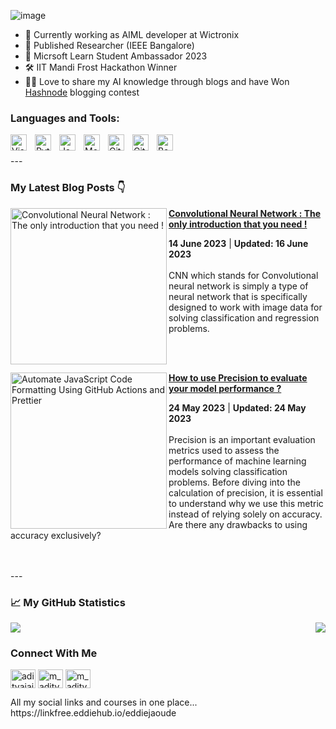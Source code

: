 ![image](https://github.com/yuvraaj2002/yuvraaj2002/assets/123289647/25d8d00e-a903-441a-a286-13f50353d142)



- 🌟 Currently working as AIML developer at Wictronix
- 📜 Published Researcher (IEEE Bangalore)
- 📸 Micrsoft Learn Student Ambassador 2023
- 🛠️ IIT Mandi Frost Hackathon Winner
- ✍🏻 Love to share my AI knowledge through blogs and have Won <a href="http://eddiejaoude.io/newsletters">Hashnode</a> blogging contest

### Languages and Tools:
<img align="left" alt="Visual Studio Code" width="26px" src="https://cdn.jsdelivr.net/gh/devicons/devicon/icons/vscode/vscode-original.svg" style="padding-right:10px;" />
<img align="left" alt="Python" width="26px" src="https://cdn.jsdelivr.net/gh/devicons/devicon/icons/python/python-original.svg" style="padding-right:10px;" />
<img align="left" alt="JavaScript" width="26px" src="https://cdn.jsdelivr.net/gh/devicons/devicon/icons/javascript/javascript-original.svg" style="padding-right:10px;" />
<img align="left" alt="MongoDB" width="26px" src="https://cdn.jsdelivr.net/gh/devicons/devicon/icons/mongodb/mongodb-original.svg" style="padding-right:10px;" />
<img align="left" alt="Git" width="26px" src="https://cdn.jsdelivr.net/gh/devicons/devicon/icons/git/git-original.svg" style="padding-right:10px;" />
<img align="left" alt="GitHub" width="26px" src="https://user-images.githubusercontent.com/3369400/139447912-e0f43f33-6d9f-45f8-be46-2df5bbc91289.png" style="padding-right:10px;" />
<img align="left" alt="Bash" width="26px" src="https://cdn.jsdelivr.net/gh/devicons/devicon/icons/bash/bash-original.svg" />
<br />
<br />
---

### My Latest Blog Posts 👇
<!-- HASHNODE_BLOG:START -->
<p align="left">
<a href="https://medium.com/@Yurvaj/if-you-are-looking-for-some-resource-that-could-help-you-to-understand-the-way-cnn-works-in-a-9260aa845ccb" title="Convolutional Neural Network : The only introduction that you need !"><img src="https://miro.medium.com/v2/resize:fit:786/0*k1sJdYFVP3Vuv-oA" alt="Convolutional Neural Network : The only introduction that you need !" width="250px" align="left" /></a>
<a href="https://blog.pradumnasaraf.dev/6-must-know-docker-commands" title="Convolutional Neural Network : The only introduction that you need !"><strong>Convolutional Neural Network : The only introduction that you need !</strong></a>
<div><strong>14 June 2023</strong> | <strong>Updated: 16 June 2023</strong></div>
<br/> CNN which stands for Convolutional neural network is simply a type of neural network that is specifically designed to work with image data for solving classification and regression problems. </p> <br/> <br/>

<p align="left">
<a href="https://yuvraj01.hashnode.dev/how-to-use-precision-to-evaluate-your-model-performance" title="How to use Precision to evaluate your model performance ?"><img src="https://github.com/yuvraaj2002/yuvraaj2002/assets/123289647/2d77b23b-b684-45cd-80e8-9465693111c2" alt="Automate JavaScript Code Formatting Using GitHub Actions and Prettier" width="250px" align="left" /></a>
<a href="https://yuvraj01.hashnode.dev/how-to-use-precision-to-evaluate-your-model-performance" title="How to use Precision to evaluate your model performance ?"><strong>How to use Precision to evaluate your model performance ?</strong></a>
<div><strong>24 May 2023</strong> | <strong>Updated: 24 May 2023</strong></div>
<br/> Precision is an important evaluation metrics used to assess the performance of machine learning models solving classification problems. Before diving into the calculation of precision, it is essential to understand why we use this metric instead of relying solely on accuracy. Are there any drawbacks to using accuracy exclusively?</p> <br/> <br/>
<!-- HASHNODE_BLOG:END -->
---

### 📈 My GitHub Statistics
<div style="display: flex; justify-content: space-between;">
  <img src="https://streak-stats.demolab.com/?user=yuvraaj2002" />
  <img src="https://github-readme-stats.vercel.app/api?username=yuvraaj2002&show_icons=true&hide_border=false&title_color=ff652f&icon_color=FFE400&bg_color=09131B&text_color=ffffff&border_color=0c1a25" />
</div>


### Connect With Me
<p align="left">
<a href="https://linkedin.com/in/adityajaiswal7" target="blank"><img align="center" src="https://raw.githubusercontent.com/rahuldkjain/github-profile-readme-generator/master/src/images/icons/Social/linked-in-alt.svg" alt="adityajaiswal7" height="30" width="40" /></a>
<a href="https://instagram.com/m_aditya_jaiswal" target="blank"><img align="center" src="https://raw.githubusercontent.com/rahuldkjain/github-profile-readme-generator/master/src/images/icons/Social/instagram.svg" alt="m_aditya_jaiswal" height="30" width="40" /></a>
<a href="https://www.youtube.com/channel/UC1XLb_DoX2eNWGKjkh2epwA" target="blank"><img align="center" src="https://raw.githubusercontent.com/rahuldkjain/github-profile-readme-generator/master/src/images/icons/Social/youtube.svg" alt="m_aditya_jaiswal" height="30" width="40" /></a>

<p>All my social links and courses in one place... https://linkfree.eddiehub.io/eddiejaoude</p>
